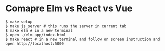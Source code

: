 # Comapre Elm vs React vs Vue

    $ make setup
    $ make js_server # this runs the server in current tab
    $ make elm # in a new terminal
 	$ open ./elm_app/index.html
    $ make react # in a new terminal and follow on screen instruction and open http://localhost:5000
   
